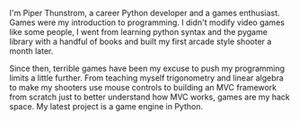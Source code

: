 I'm Piper Thunstrom, a career Python developer and a games enthusiast. Games
were my introduction to programming. I didn't modify video games like some 
people, I went from learning python syntax and the pygame library with a 
handful of books and built my first arcade style shooter a month later.

Since then, terrible games have been my excuse to push my programming limits a
little further. From teaching myself trigonometry and linear algebra to make
my shooters use mouse controls to building an MVC framework from scratch just
to better understand how MVC works, games are my hack space. My latest project
is a game engine in Python.